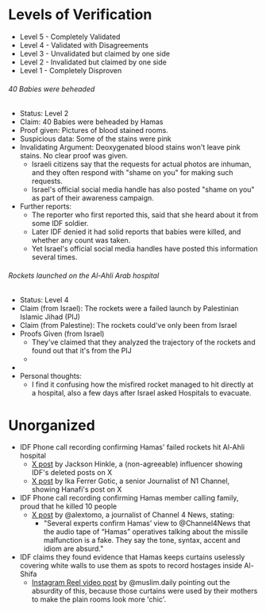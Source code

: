 # Levels of Verification
- Level 5 - Completely Validated
- Level 4 - Validated with Disagreements
- Level 3 - Unvalidated but claimed by one side
- Level 2 - Invalidated but claimed by one side
- Level 1 - Completely Disproven

###### 40 Babies were beheaded
- Status: Level 2
- Claim: 40 Babies were beheaded by Hamas
- Proof given: Pictures of blood stained rooms.
- Suspicious data: Some of the stains were pink
- Invalidating Argument: Deoxygenated blood stains won't leave pink stains. No clear proof was given.
	- Israeli citizens say that the requests for actual photos are inhuman, and they often respond with "shame on you" for making such requests.
	- Israel's official social media handle has also posted "shame on you" as part of their awareness campaign.
- Further reports:
	- The reporter who first reported this, said that she heard about it from some IDF soldier.
	- Later IDF denied it had solid reports that babies were killed, and whether any count was taken.
	- Yet Israel's official social media handles have posted this information several times.

###### Rockets launched on the Al-Ahli Arab hospital
- Status: Level 4
- Claim (from Israel): The rockets were a failed launch by Palestinian Islamic Jihad (PIJ)
- Claim (from Palestine): The rockets could've only been from Israel
- Proofs Given (from Israel)
	- They've claimed that they analyzed the trajectory of the rockets and found out that it's from the PIJ
	- 
- 
- Personal thoughts:
	- I find it confusing how the misfired rocket managed to hit directly at a hospital, also a few days after Israel asked Hospitals to evacuate.

# Unorganized
- IDF Phone call recording confirming Hamas' failed rockets hit Al-Ahli hospital
	- [X post](https://x.com/jacksonhinklle/status/1714752723394990150) by Jackson Hinkle, a (non-agreeable) influencer showing IDF's deleted posts on X
	- [X post](https://x.com/IkaFerrerGotic/status/1714395216122167467) by Ika Ferrer Gotic, a senior Journalist of N1 Channel, showing Hanafi's post on X
- IDF Phone call recording confirming Hamas member calling family, proud that he killed 10 people
	- [X post](https://x.com/alextomo/status/1714670858914894046?s=20) by @alextomo, a journalist of Channel 4 News, stating:
		- "Several experts confirm Hamas’ view to @Channel4News that the audio tape of “Hamas” operatives talking about the missile malfunction is a fake. They say the tone, syntax, accent and idiom are absurd."
- IDF claims they found evidence that Hamas keeps curtains uselessly covering white walls to use them as spots to record hostages inside Al-Shifa
	- [Instagram Reel video post](https://www.instagram.com/reel/Czvtj-Rss75/) by @muslim.daily pointing out the absurdity of this, because those curtains were used by their mothers to make the plain rooms look more 'chic'.



























 